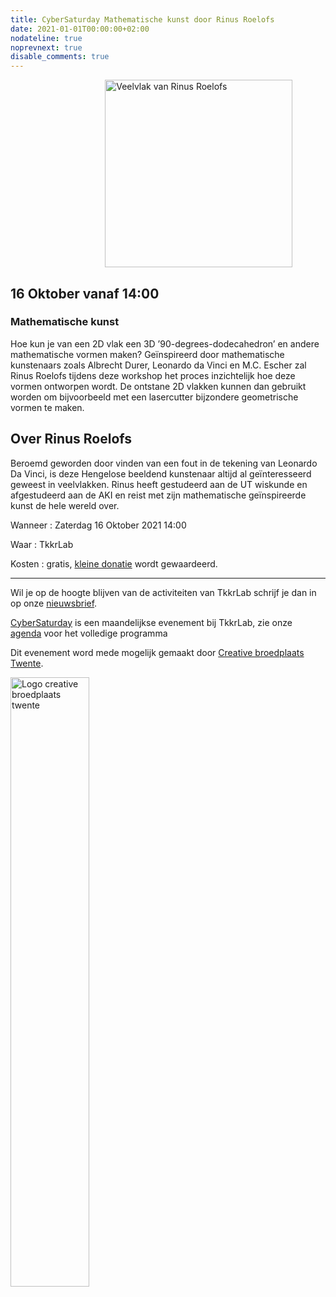 ```yaml
---
title: CyberSaturday Mathematische kunst door Rinus Roelofs
date: 2021-01-01T00:00:00+02:00
nodateline: true
noprevnext: true
disable_comments: true
---
```


<img alt="Veelvlak van Rinus Roelofs" src="/images/rinus_roelofs_veelvlak.jpg" width="300px" height="300px" style="margin: 0px 30%;">

## 16 Oktober vanaf 14:00  ##

### Mathematische kunst 

Hoe kun je van een 2D vlak een 3D ’90-degrees-dodecahedron’ en andere mathematische vormen maken? Geïnspireerd door mathematische kunstenaars zoals Albrecht Durer, Leonardo da Vinci en M.C. Escher zal Rinus Roelofs tijdens deze workshop het proces inzichtelijk hoe deze vormen ontworpen wordt. De ontstane 2D vlakken kunnen dan gebruikt worden om bijvoorbeeld met een lasercutter bijzondere geometrische vormen te maken. 

## Over Rinus Roelofs

Beroemd geworden door vinden van een fout in de tekening van Leonardo Da Vinci, is deze Hengelose beeldend kunstenaar altijd al geïnteresseerd geweest in veelvlakken. Rinus heeft gestudeerd aan de UT wiskunde en afgestudeerd aan de AKI en reist met zijn mathematische geïnspireerde kunst de hele wereld over.   

Wanneer : Zaterdag 16 Oktober 2021 14:00

Waar : TkkrLab

Kosten : gratis, [kleine donatie](https://bunq.me/tkkrlab/5/CyberSaturday%20Donatie) wordt gewaardeerd.

<hr>

Wil je op de hoogte blijven van de activiteiten van TkkrLab schrijf je dan in op onze [nieuwsbrief](http://eepurl.com/gLxrLD).


[CyberSaturday](/cybersaturdays/cybersaturday/) is een maandelijkse evenement bij TkkrLab, zie onze [agenda](/agenda/) voor het volledige programma

Dit evenement word mede mogelijk gemaakt door [Creative broedplaats Twente](http://www.creatievebroedplaatsentwente.nl/).

<img width=50% src="/images/Logo-Creatieve-Broedplaatsen-Twente.jpg"  alt="Logo creative broedplaats twente">